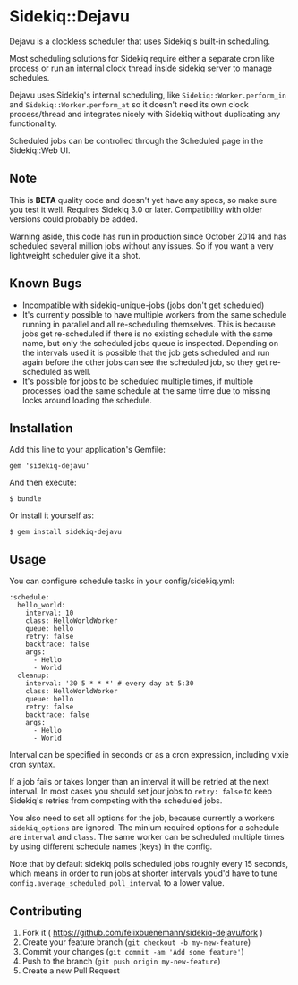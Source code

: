 # Sidekiq::Dejavu

Dejavu is a clockless scheduler that uses Sidekiq's built-in scheduling.

Most scheduling solutions for Sidekiq require either a separate cron like process
or run an internal clock thread inside sidekiq server to manage schedules.

Dejavu uses Sidekiq's internal scheduling, like `Sidekiq::Worker.perform_in`
and `Sidekiq::Worker.perform_at` so it doesn't need its own clock process/thread
and integrates nicely with Sidekiq without duplicating any functionality.

Scheduled jobs can be controlled through the Scheduled page in the Sidekiq::Web UI.

## Note

This is **BETA** quality code and doesn't yet have any specs, so make sure you test it well.
Requires Sidekiq 3.0 or later. Compatibility with older versions could probably be added.

Warning aside, this code has run in production since October 2014 and has scheduled several
million jobs without any issues. So if you want a very lightweight scheduler give it a shot.

## Known Bugs

- Incompatible with sidekiq-unique-jobs (jobs don't get scheduled)
- It's currently possible to have multiple workers from the same schedule running in parallel
and all re-scheduling themselves. This is because jobs get re-scheduled if there is no existing
schedule with the same name, but only the scheduled jobs queue is inspected.
Depending on the intervals used it is possible that the job gets scheduled and run again before
the other jobs can see the scheduled job, so they get re-scheduled as well.
- It's possible for jobs to be scheduled multiple times, if multiple processes load the same schedule
at the same time due to missing locks around loading the schedule.

## Installation

Add this line to your application's Gemfile:

    gem 'sidekiq-dejavu'

And then execute:

    $ bundle

Or install it yourself as:

    $ gem install sidekiq-dejavu

## Usage

You can configure schedule tasks in your config/sidekiq.yml:

    :schedule:
      hello_world:
        interval: 10
        class: HelloWorldWorker
        queue: hello
        retry: false
        backtrace: false
        args:
          - Hello
          - World
      cleanup:
        interval: '30 5 * * *' # every day at 5:30
        class: HelloWorldWorker
        queue: hello
        retry: false
        backtrace: false
        args:
          - Hello
          - World

Interval can be specified in seconds or as a cron expression, including vixie cron syntax.

If a job fails or takes longer than an interval it will be retried at the next interval. In most cases you should set jour jobs to `retry: false` to keep Sidekiq's retries from competing with the scheduled jobs.

You also need to set all options for the job, because currently a workers `sidekiq_options` are ignored. The minium required options for a schedule are `interval` and `class`. The same worker can be scheduled multiple times by using different schedule names (keys) in the config.

Note that by default sidekiq polls scheduled jobs roughly every 15 seconds, which means in order to run jobs at shorter intervals youd'd have to tune `config.average_scheduled_poll_interval` to a lower value.

## Contributing

1. Fork it ( https://github.com/felixbuenemann/sidekiq-dejavu/fork )
2. Create your feature branch (`git checkout -b my-new-feature`)
3. Commit your changes (`git commit -am 'Add some feature'`)
4. Push to the branch (`git push origin my-new-feature`)
5. Create a new Pull Request
